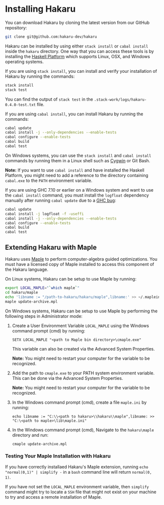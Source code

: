 # Installing Hakaru #

You can download Hakaru by cloning the latest version from our GitHub repository:

```bash
git clone git@github.com:hakaru-dev/hakaru
```

Hakaru can be installed by using either `stack install` or `cabal install` inside the `hakaru` directory. One way that you can access these tools is by installing the [Haskell Platform](https://www.haskell.org/platform/) which supports Linux, OSX, and Windows operating systems.

If you are using `stack install`, you can install and verify your installation of Hakaru by running the commands:

```bash
stack install
stack test
```

You can find the output of `stack test` in the `.stack-work/logs/hakaru-0.4.0-test.txt` file.

If you are using `cabal install`, you can install Hakaru by running the commands:

```bash
cabal update    
cabal install -j --only-dependencies --enable-tests
cabal configure --enable-tests
cabal build
cabal test
```

On Windows systems, you can use the `stack install` and `cabal install` commands by running them in a Linux shell such as [Cygwin](https://www.cygwin.com/) or Git Bash.

**Note:** If you want to use `cabal install` and have installed the Haskell Platform, you might need to add a reference to the directory containing `cabal.exe` to the `PATH` environment variable.

If you are using GHC 7.10 or earlier on a Windows system and want to use the `cabal install` command, you must install the `logfloat` dependency manually after running `cabal update` due to a
[GHC bug](https://ghc.haskell.org/trac/ghc/ticket/3242):

```bash  
cabal update    
cabal install -j logfloat -f -useffi
cabal install -j --only-dependencies --enable-tests
cabal configure --enable-tests
cabal build
cabal test
```

## Extending Hakaru with Maple ##

Hakaru uses [Maple](http://www.maplesoft.com/products/maple/) to perform computer-algebra guided optimizations. You must have a licensed copy of Maple installed to access this component of the Hakaru language.

On Linux systems, Hakaru can be setup to use Maple by running:

```bash
export LOCAL_MAPLE="`which maple`"
cd hakaru/maple
echo 'libname := "/path-to-hakaru/hakaru/maple",libname:' >> ~/.mapleinit
maple update-archive.mpl
```

On Windows systems, Hakaru can be setup to use Maple by performing the following steps in Administrator mode:

1. Create a User Environment Variable `LOCAL_MAPLE` using the Windows command prompt (cmd) by running:
	
	`SETX LOCAL_MAPLE "<path to Maple bin directory>\cmaple.exe"`

	This variable can also be created via the Advanced System Properties.
	
	**Note:** You might need to restart your computer for the variable to be recognized.
	
2. Add the path to `cmaple.exe` to your PATH system environment variable. This can be done via the Advanced System Properties.

	**Note:** You might need to restart your computer for the variable to be recognized.	

3. In the Windows command prompt (cmd), create a file `maple.ini` by running:

	`echo libname := "C:\\<path to hakaru>\\hakaru\\maple",libname: >> "C:\<path to maple>\lib\maple.ini"`
	
4. In the Windows command prompt (cmd), Navigate to the `hakaru\maple` directory and run:
	
	`cmaple update-archive.mpl`

### Testing Your Maple Installation with Hakaru ###

If you have correctly installaed Hakaru's Maple extension, running `echo "normal(0,1)" | simplify -` in a `bash` command line will return `normal(0, 1)`.

If you have not set the `LOCAL_MAPLE` environment variable, then `simplify` command might try to locate a `SSH` file that might not exist on your machine to try and access a remote installation of Maple.